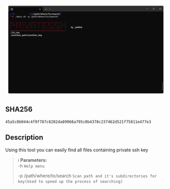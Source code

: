 ![Main Image](https://github.com/Jak0ub/Jak0ub/blob/main/privatesshkey-finder.png)
## SHA256
```
45a5c0b044c4f9f787c8202da89968a795c0b4378c237462d521f75811e477e3
```

## Description
Using this tool you can easily find all files containing private ssh key


> ℹ️ **Parameters:**  
> -h `Help menu`
> 
> -p /path/where/to/search `Scan path and it's subdirectories for key(Used to speed up the process of searching)` 
